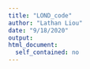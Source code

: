```yaml
---
title: "LOND_code"
author: "Lathan Liou"
date: "9/18/2020"
output: 
html_document:
  self_contained: no
---
```





